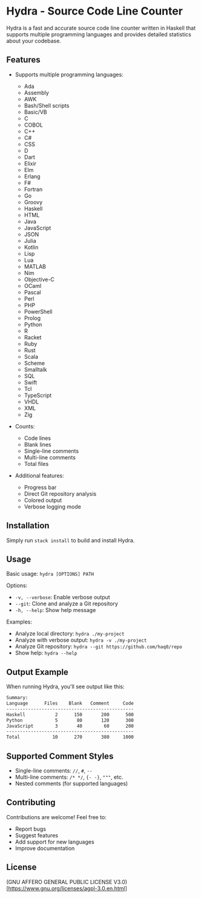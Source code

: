 # Hydra - Source Code Line Counter

Hydra is a fast and accurate source code line counter written in Haskell that supports multiple programming languages and provides detailed statistics about your codebase.

## Features

- Supports multiple programming languages:
  - Ada
  - Assembly
  - AWK
  - Bash/Shell scripts
  - Basic/VB
  - C
  - COBOL
  - C++
  - C#
  - CSS
  - D
  - Dart
  - Elixir
  - Elm
  - Erlang
  - F#
  - Fortran
  - Go
  - Groovy
  - Haskell
  - HTML
  - Java
  - JavaScript
  - JSON
  - Julia
  - Kotlin
  - Lisp
  - Lua
  - MATLAB
  - Nim
  - Objective-C
  - OCaml
  - Pascal
  - Perl
  - PHP
  - PowerShell
  - Prolog
  - Python
  - R
  - Racket
  - Ruby
  - Rust
  - Scala
  - Scheme
  - Smalltalk
  - SQL
  - Swift
  - Tcl
  - TypeScript
  - VHDL
  - XML
  - Zig

- Counts:
  - Code lines
  - Blank lines
  - Single-line comments
  - Multi-line comments
  - Total files

- Additional features:
  - Progress bar
  - Direct Git repository analysis
  - Colored output
  - Verbose logging mode

## Installation

Simply run `stack install` to build and install Hydra.

## Usage

Basic usage: `hydra [OPTIONS] PATH`

Options:
- `-v, --verbose`: Enable verbose output
- `--git`: Clone and analyze a Git repository
- `-h, --help`: Show help message

Examples:
- Analyze local directory: `hydra ./my-project`
- Analyze with verbose output: `hydra -v ./my-project`
- Analyze Git repository: `hydra --git https://github.com/haq0/repo`
- Show help: `hydra --help`

## Output Example

When running Hydra, you'll see output like this:
```bash
Summary:
Language      Files    Blank   Comment     Code
-----------------------------------------------
Haskell           2      150       200      500
Python            5       80       120      300
JavaScript        3       40        60      200
-----------------------------------------------
Total            10      270       380     1000
```

## Supported Comment Styles

- Single-line comments: `//`, `#`, `--`
- Multi-line comments: `/* */`, `{- -}`, `"""`, etc.
- Nested comments (for supported languages)

## Contributing

Contributions are welcome! Feel free to:
- Report bugs
- Suggest features
- Add support for new languages
- Improve documentation

## License

(GNU AFFERO GENERAL PUBLIC LICENSE V3.0)[https://www.gnu.org/licenses/agpl-3.0.en.html]
